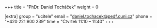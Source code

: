 +++
title = "PhDr. Daniel Tocháček"
weight = 0

[extra]
group = "ucitele"
email = "daniel.tochacek@pedf.cuni.cz"
phone = "+420 221 900 239"
time = "Čtvrtek 11:10 &ndash; 11:40"
+++

